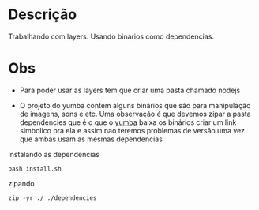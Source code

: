 # Descrição 

Trabalhando com layers. Usando binários como dependencias.

# Obs 

* Para poder usar as layers tem que criar uma pasta chamado nodejs

* O projeto do yumba contem alguns binários que são para manipulação de imagens, sons e etc. Uma observação é que devemos zipar a pasta dependencies que é o que o [yumba](https://github.com/lambci/yumda) baixa os binários criar um link simbolico pra ela e assim nao teremos problemas de versão uma vez que ambas usam as mesmas dependencias

instalando as dependencias

```
bash install.sh
```

zipando

```
zip -yr ./ ./dependencies 
```